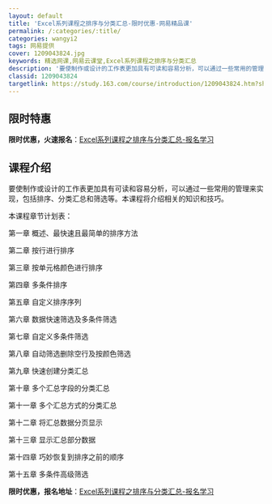 ```yaml
---
layout: default
title: 'Excel系列课程之排序与分类汇总-限时优惠-网易精品课'
permalink: /:categories/:title/
categories: wangyi2
tags: 网易提供
cover: 1209043824.jpg
keywords: 精选网课,网易云课堂,Excel系列课程之排序与分类汇总
description: '要使制作或设计的工作表更加具有可读和容易分析，可以通过一些常用的管理来实现，包括排序、分类汇总和筛选等。本课程将介绍相关'
classid: 1209043824
targetlink: https://study.163.com/course/introduction/1209043824.htm?share=1&shareId=1025206652&utm_campaign=share&utm_medium=iphoneShare&utm_source=&utm_u=1025206652
---
```


## 限时特惠

**限时优惠，火速报名**：[Excel系列课程之排序与分类汇总-报名学习](https://study.163.com/course/introduction/1209043824.htm?share=1&shareId=1025206652&utm_campaign=share&utm_medium=iphoneShare&utm_source=&utm_u=1025206652)

## 课程介绍

要使制作或设计的工作表更加具有可读和容易分析，可以通过一些常用的管理来实现，包括排序、分类汇总和筛选等。本课程将介绍相关的知识和技巧。

本课程章节计划表：

第一章  概述、最快速且最简单的排序方法

第二章 按行进行排序

第三章 按单元格颜色进行排序

第四章  多条件排序

第五章  自定义排序序列

第六章 数据快速筛选及多条件筛选

第七章 自定义多条件筛选

第八章 自动筛选删除空行及按颜色筛选

第九章 快速创建分类汇总

第十章 多个汇总字段的分类汇总

第十一章 多个汇总方式的分类汇总

第十二章 将汇总数据分页显示

第十三章 显示汇总部分数据

第十四章 巧妙恢复到排序之前的顺序

第十五章 多条件高级筛选

**限时优惠，报名地址**：[Excel系列课程之排序与分类汇总-报名学习](https://study.163.com/course/introduction/1209043824.htm?share=1&shareId=1025206652&utm_campaign=share&utm_medium=iphoneShare&utm_source=&utm_u=1025206652)

